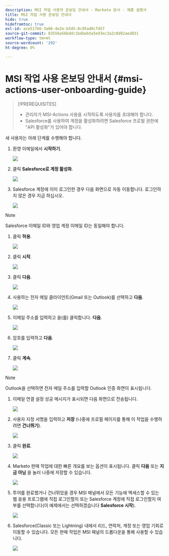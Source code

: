 ```yaml
---
description: MSI 작업 사용자 온보딩 안내서 - Marketo 문서 - 제품 설명서
title: MSI 작업 사용 온보딩 안내서
hide: true
hidefromtoc: true
exl-id: ace517b6-3a06-4e2e-b545-8c95ad0cf457
source-git-commit: 83556a56bddc1bdbeb5a5e93ec3a2c0d92aed831
workflow-type: tm+mt
source-wordcount: '292'
ht-degree: 0%

---
```


# MSI 작업 사용 온보딩 안내서 {#msi-actions-user-onboarding-guide}

>[!PREREQUISITES]
>
>* 관리자가 MSI-Actions 사용을 시작하도록 사용자를 초대해야 합니다.
>* Salesforce를 사용하여 계정을 활성화하려면 Salesforce 프로필 권한에 &quot;API 활성화&quot;가 있어야 합니다.


새 사용자는 아래 단계를 수행해야 합니다.

1. 환영 이메일에서 **시작하기**.

   ![](assets/msi-actions-user-onboarding-guide-1.png)

1. 클릭 **Salesforce로 계정 활성화**.

   ![](assets/msi-actions-user-onboarding-guide-2.png)

1. Salesforce 계정에 이미 로그인한 경우 다음 화면으로 자동 이동합니다. 로그인하지 않은 경우 지금 하십시오.

   ![](assets/msi-actions-user-onboarding-guide-3.png)

>[!NOTE]
>
>Salesforce 이메일 ID와 영업 계정 이메일 ID는 동일해야 합니다.

1. 클릭 **허용**.

   ![](assets/msi-actions-user-onboarding-guide-4.png)

1. 클릭 **시작**.

   ![](assets/msi-actions-user-onboarding-guide-5.png)

1. 클릭 **다음**.

   ![](assets/msi-actions-user-onboarding-guide-6.png)

1. 사용하는 전자 메일 클라이언트(Gmail 또는 Outlook)를 선택하고 **다음**.

   ![](assets/msi-actions-user-onboarding-guide-7.png)

1. 이메일 주소를 입력하고 을(를) 클릭합니다. **다음**.

   ![](assets/msi-actions-user-onboarding-guide-8.png)

1. 암호를 입력하고 **다음**.

   ![](assets/msi-actions-user-onboarding-guide-9.png)

1. 클릭 **계속**.

   ![](assets/msi-actions-user-onboarding-guide-10.png)

>[!NOTE]
>
>Outlook을 선택하면 전자 메일 주소를 입력할 Outlook 인증 화면이 표시됩니다.

1. 이메일 연결 설정 성공 메시지가 표시되면 다음 화면으로 전송됩니다.

   ![](assets/msi-actions-user-onboarding-guide-11.png)

1. 사용자 지정 서명을 입력하고 **저장** (나중에 프로필 페이지를 통해 이 작업을 수행하려면 **건너뛰기**).

   ![](assets/msi-actions-user-onboarding-guide-12.png)

1. 클릭 **완료**.

   ![](assets/msi-actions-user-onboarding-guide-13.png)

1. Marketo 판매 작업에 대한 빠른 개요를 보는 옵션이 표시됩니다. 클릭 **다음** 또는 **지금 아님** 을 눌러 나중에 저장할 수 있습니다.

   ![](assets/msi-actions-user-onboarding-guide-14.png)

1. 투어를 완료했거나 건너뛰었을 경우 MSI 패널에서 모든 기능에 액세스할 수 있는 웹 응용 프로그램에 직접 로그인할지 또는 Salesforce 계정에 직접 로그인할지 여부를 선택합니다(이 예제에서는 선택하겠습니다 **Salesforce 시작**).

   ![](assets/msi-actions-user-onboarding-guide-15.png)

1. Salesforce(Classic 또는 Lightning) 내에서 리드, 연락처, 계정 또는 영업 기회로 이동할 수 있습니다. 모든 판매 작업은 MSI 패널의 드롭다운을 통해 사용할 수 있습니다.

   ![](assets/msi-actions-user-onboarding-guide-16.png)
